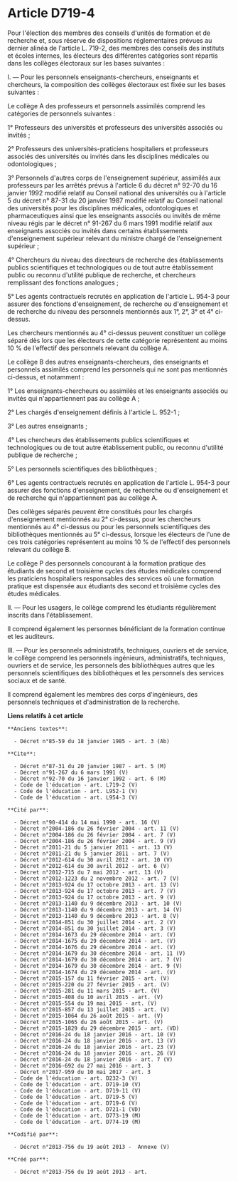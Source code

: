 # Article D719-4

Pour l'élection des membres des conseils d'unités de formation et de recherche et, sous réserve de dispositions
réglementaires prévues au dernier alinéa de l'article L. 719-2, des membres des conseils des instituts et écoles internes,
les électeurs des différentes catégories sont répartis dans les collèges électoraux sur les bases suivantes : 

I. ― Pour les personnels enseignants-chercheurs, enseignants et chercheurs, la composition des collèges électoraux est fixée
sur les bases suivantes : 

Le collège A des professeurs et personnels assimilés comprend les catégories de personnels suivantes : 

1° Professeurs des universités et professeurs des universités associés ou invités ; 

2° Professeurs des universités-praticiens hospitaliers et professeurs associés des universités ou invités dans les
disciplines médicales ou odontologiques ; 

3° Personnels d'autres corps de l'enseignement supérieur, assimilés aux professeurs par les arrêtés prévus à l'article 6 du
décret n° 92-70 du 16 janvier 1992 modifié relatif au Conseil national des universités ou à l'article 5 du décret n° 87-31 du
20 janvier 1987 modifié relatif au Conseil national des universités pour les disciplines médicales, odontologiques et
pharmaceutiques ainsi que les enseignants associés ou invités de même niveau régis par le décret n° 91-267 du 6 mars 1991
modifié relatif aux enseignants associés ou invités dans certains établissements d'enseignement supérieur relevant du
ministre chargé de l'enseignement supérieur ; 

4° Chercheurs du niveau des directeurs de recherche des établissements publics scientifiques et technologiques ou de tout
autre établissement public ou reconnu d'utilité publique de recherche, et chercheurs remplissant des fonctions analogues ; 

5° Les agents contractuels recrutés en application de l'article L. 954-3 pour assurer des fonctions d'enseignement, de
recherche ou d'enseignement et de recherche du niveau des personnels mentionnés aux 1°, 2°, 3° et 4° ci-dessus. 

Les chercheurs mentionnés au 4° ci-dessus peuvent constituer un collège séparé dès lors que les électeurs de cette catégorie
représentent au moins 10 % de l'effectif des personnels relevant du collège A. 

Le collège B des autres enseignants-chercheurs, des enseignants et personnels assimilés comprend les personnels qui ne sont
pas mentionnés ci-dessus, et notamment : 

1° Les enseignants-chercheurs ou assimilés et les enseignants associés ou invités qui n'appartiennent pas au collège A ; 

2° Les chargés d'enseignement définis à l'article L. 952-1 ; 

3° Les autres enseignants ; 

4° Les chercheurs des établissements publics scientifiques et technologiques ou de tout autre établissement public, ou
reconnu d'utilité publique de recherche ; 

5° Les personnels scientifiques des bibliothèques ; 

6° Les agents contractuels recrutés en application de l'article L. 954-3 pour assurer des fonctions d'enseignement, de
recherche ou d'enseignement et de recherche qui n'appartiennent pas au collège A. 

Des collèges séparés peuvent être constitués pour les chargés d'enseignement mentionnés au 2° ci-dessus, pour les chercheurs
mentionnés au 4° ci-dessus ou pour les personnels scientifiques des bibliothèques mentionnés au 5° ci-dessus, lorsque les
électeurs de l'une de ces trois catégories représentent au moins 10 % de l'effectif des personnels relevant du collège B. 

Le collège P des personnels concourant à la formation pratique des étudiants de second et troisième cycles des études
médicales comprend les praticiens hospitaliers responsables des services où une formation pratique est dispensée aux
étudiants des second et troisième cycles des études médicales. 

II. ― Pour les usagers, le collège comprend les étudiants régulièrement inscrits dans l'établissement. 

Il comprend également les personnes bénéficiant de la formation continue et les auditeurs. 

III. ― Pour les personnels administratifs, techniques, ouvriers et de service, le collège comprend les personnels ingénieurs,
administratifs, techniques, ouvriers et de service, les personnels des bibliothèques autres que les personnels scientifiques
des bibliothèques et les personnels des services sociaux et de santé. 

Il comprend également les membres des corps d'ingénieurs, des personnels techniques et d'administration de la recherche.

**Liens relatifs à cet article**

	**Anciens textes**:

	  - Décret n°85-59 du 18 janvier 1985 - art. 3 (Ab)

	**Cite**:

	  - Décret n°87-31 du 20 janvier 1987 - art. 5 (M)
	  - Décret n°91-267 du 6 mars 1991 (V)
	  - Décret n°92-70 du 16 janvier 1992 - art. 6 (M)
	  - Code de l'éducation - art. L719-2 (V)
	  - Code de l'éducation - art. L952-1 (V)
	  - Code de l'éducation - art. L954-3 (V)

	**Cité par**:

	  - Décret n°90-414 du 14 mai 1990 - art. 16 (V)
	  - Décret n°2004-186 du 26 février 2004 - art. 11 (V)
	  - Décret n°2004-186 du 26 février 2004 - art. 7 (V)
	  - Décret n°2004-186 du 26 février 2004 - art. 9 (V)
	  - Décret n°2011-21 du 5 janvier 2011 - art. 13 (V)
	  - Décret n°2011-21 du 5 janvier 2011 - art. 7 (V)
	  - Décret n°2012-614 du 30 avril 2012 - art. 10 (V)
	  - Décret n°2012-614 du 30 avril 2012 - art. 6 (V)
	  - Décret n°2012-715 du 7 mai 2012 - art. 13 (V)
	  - Décret n°2012-1223 du 2 novembre 2012 - art. 7 (V)
	  - Décret n°2013-924 du 17 octobre 2013 - art. 13 (V)
	  - Décret n°2013-924 du 17 octobre 2013 - art. 7 (V)
	  - Décret n°2013-924 du 17 octobre 2013 - art. 9 (V)
	  - Décret n°2013-1140 du 9 décembre 2013 - art. 10 (V)
	  - Décret n°2013-1140 du 9 décembre 2013 - art. 14 (V)
	  - Décret n°2013-1140 du 9 décembre 2013 - art. 8 (V)
	  - Décret n°2014-851 du 30 juillet 2014 - art. 2 (V)
	  - Décret n°2014-851 du 30 juillet 2014 - art. 3 (V)
	  - Décret n°2014-1673 du 29 décembre 2014 - art. (V)
	  - Décret n°2014-1675 du 29 décembre 2014 - art. (V)
	  - Décret n°2014-1676 du 29 décembre 2014 - art. (V)
	  - Décret n°2014-1679 du 30 décembre 2014 - art. 11 (V)
	  - Décret n°2014-1679 du 30 décembre 2014 - art. 7 (V)
	  - Décret n°2014-1679 du 30 décembre 2014 - art. 9 (V)
	  - Décret n°2014-1674 du 29 décembre 2014 - art. (V)
	  - Décret n°2015-157 du 11 février 2015 - art. (V)
	  - Décret n°2015-220 du 27 février 2015 - art. (V)
	  - Décret n°2015-281 du 11 mars 2015 - art. (V)
	  - Décret n°2015-408 du 10 avril 2015 - art. (V)
	  - Décret n°2015-554 du 19 mai 2015 - art. (V)
	  - Décret n°2015-857 du 13 juillet 2015 - art. (V)
	  - Décret n°2015-1064 du 26 août 2015 - art. (V)
	  - Décret n°2015-1065 du 26 août 2015 - art. (V)
	  - Décret n°2015-1829 du 29 décembre 2015 - art. (VD)
	  - Décret n°2016-24 du 18 janvier 2016 - art. 10 (V)
	  - Décret n°2016-24 du 18 janvier 2016 - art. 13 (V)
	  - Décret n°2016-24 du 18 janvier 2016 - art. 23 (V)
	  - Décret n°2016-24 du 18 janvier 2016 - art. 26 (V)
	  - Décret n°2016-24 du 18 janvier 2016 - art. 7 (V)
	  - Décret n°2016-692 du 27 mai 2016 - art. 3
	  - Décret n°2017-959 du 10 mai 2017 - art. 3
	  - Code de l'éducation - art. D232-3 (V)
	  - Code de l'éducation - art. D719-10 (V)
	  - Code de l'éducation - art. D719-11 (V)
	  - Code de l'éducation - art. D719-5 (V)
	  - Code de l'éducation - art. D719-6 (V)
	  - Code de l'éducation - art. D721-1 (VD)
	  - Code de l'éducation - art. D773-19 (M)
	  - Code de l'éducation - art. D774-19 (M)

	**Codifié par**:

	  - Décret n°2013-756 du 19 août 2013 -  Annexe (V)

	**Créé par**:

	  - Décret n°2013-756 du 19 août 2013 - art.
